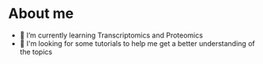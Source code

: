 # About me

- 🌱 I’m currently learning Transcriptomics and Proteomics
- 🤔 I'm looking for some tutorials to help me get a better understanding of the topics


